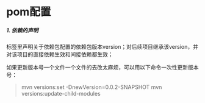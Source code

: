 # pom配置

##### 1.<dependencyManagement> 依赖的声明
标签里声明关于依赖包配置的依赖包版本version；对后续项目继承该version，并对该项目的直接依赖生效和间接依赖都生效；


如果更新版本号一个文件一个文件的去改太麻烦，可以用以下命令一次性更新版本号：
>mvn versions:set -DnewVersion=0.0.2-SNAPSHOT
>mvn versions:update-child-modules

